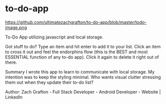 # to-do-app

https://github.com/ultimatezachgrafton/to-do-app/blob/master/todo-image.png

To-Do App utilizing javascript and local storage.

Got stuff to do? Type an item and hit enter to add it to your list.
Click an item to cross it out and feel the endorphins flow (this is the BEST and most ESSENTIAL function of any to-do app).
Click it again to delete it right out of there.

Summary
I wrote this app to learn to communicate with local storage. 
My intention was to keep the styling minimal. Who wants visual clutter stressing them out when they update their to-do list?

Author: Zach Grafton - Full Stack Developer - Android Developer - Website | LinkedIn
